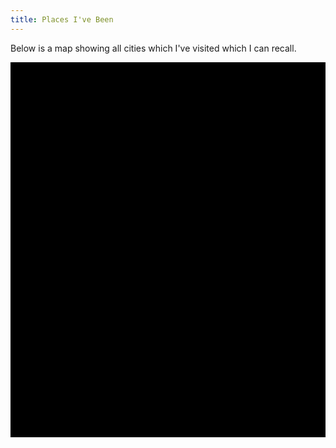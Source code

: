 ```yaml
---
title: Places I've Been
---
```


<script src="http://cdnjs.cloudflare.com/ajax/libs/jquery/2.1.1/jquery.min.js"></script>
<script src="http://www.openlayers.org/api/OpenLayers.js"></script>

<script id="locations" type="text/xml">
  <locations>
    <location longitude="-80.6695" latitude="41.0821" name="Youngstown" />
    <location longitude="-79.9963" latitude="40.4288" name="Pittsburgh" />
    <location longitude="-81.6940" latitude="41.4944" name="Cleveland" />
    <location longitude="-82.8191" latitude="41.6437" name="Put-In Bay" />
    <location longitude="-83.0051" latitude="39.9650" name="Columbus" />
    <location longitude="-73.9958" latitude="40.7189" name="New York City" />
    <location longitude="-71.0795" latitude="42.3526" name="Boston" />
    <location longitude="-77.0336" latitude="38.8917" name="Washington D.C." />
    <location longitude="-78.6909" latitude="35.7923" name="Raleigh" />
    <location longitude="-122.4660" latitude="37.7504" name="San Francisco" />
    <location longitude="-87.6833" latitude="41.8373" name="Chicago" />
    <location longitude="10.4102" latitude="53.2489" name="Lueneburg" />
    <location longitude="9.9973" latitude="53.5498" name="Hamburg" />
    <location longitude="13.3985" latitude="52.5182" name="Berlin" />
    <location longitude="8.6831" latitude="50.1102" name="Frankfurt am Main" />
    <location longitude="12.5512" latitude="55.6918" name="Koebenhavn" />
    <location longitude="13.2018" latitude="55.7090" name="Lund" />
    <location longitude="11.9514" latitude="57.7140" name="Goeteborg" />
    <location longitude="18.0665" latitude="59.3160" name="Stockholm" />
    <location longitude="6.9695" latitude="50.9410" name="Koeln" />
    <location longitude="8.8007" latitude="53.0750" name="Bremen" />
    <location longitude="10.4360" latitude="51.9153" name="Goslar" />
    <location longitude="9.7408" latitude="52.3695" name="Hannover" />
    <location longitude="10.6853" latitude="53.8645" name="Luebeck" />
    <location longitude="10.0761" latitude="52.6196" name="Celle" />
    <location longitude="9.4755" latitude="53.5933" name="Stade" />
    <location longitude="10.4889" latitude="53.1398" name="Bienenbuettel" />
    <location longitude="10.5594" latitude="52.9652" name="Uelzen" />
    <location longitude="10.5125" latitude="52.2650" name="Braunschweig" />
    <home longitude="13.7406" latitude="51.0509" name="Dresden" />
    <location longitude="12.38154" latitude="51.33865" name="Leipzig" />
    <location longitude="9.1952" latitude="48.7941" name="Stuttgart" />
    <location longitude="7.4674" latitude="51.5134" name="Dortmund" />
    <location longitude="2.1700" latitude="41.3865" name="Barcelona" />
    <location longitude="-3.70871" latitude="40.41424" name="Madrid" />
    <location longitude="10.8921" latitude="48.3633" name="Augsburg" />
    <location longitude="11.5707" latitude="48.1355" name="Muenchen" />
    <location longitude="14.0840" latitude="50.9573" name="Rathen" />
    <location longitude="19.93956" latitude="50.06153" name="Krakow" />
    <location longitude="14.42319" latitude="50.08745" name="Prague" />
  </locations>
</script>

<script type="text/javascript" src="/js/places.js"></script>

<p>
  Below is a map showing all cities which I've visited which I can recall.
</p>
<div id="mapdiv" style="width: 100%; height: 600px; background-color: black;"></div>
